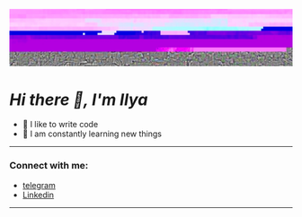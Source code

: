 ![head](img/head.png)

# *Hi there 👋, I'm Ilya* #

- 💪 I like to write code
- 🥅 I am constantly learning new things

---

### Connect with me: ###

- [telegram][telegram]
- [Linkedin][linkedin]


---

[linkedin]: https://www.linkedin.com/in/ilya-antonov-991423209/
[telegram]: https://t.me/Antonov_i_a

